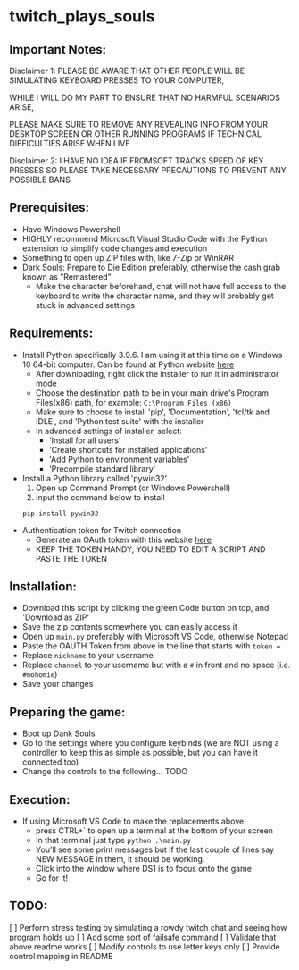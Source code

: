 # twitch_plays_souls

## Important Notes:
Disclaimer 1: PLEASE BE AWARE THAT OTHER PEOPLE WILL BE SIMULATING KEYBOARD PRESSES TO YOUR COMPUTER, 

WHILE I WILL DO MY PART TO ENSURE THAT NO HARMFUL SCENARIOS ARISE, 

PLEASE MAKE SURE TO REMOVE ANY REVEALING INFO FROM YOUR DESKTOP SCREEN OR OTHER RUNNING PROGRAMS IF TECHNICAL DIFFICULTIES ARISE WHEN LIVE

Disclaimer 2: I HAVE NO IDEA IF FROMSOFT TRACKS SPEED OF KEY PRESSES SO PLEASE TAKE NECESSARY PRECAUTIONS TO PREVENT ANY POSSIBLE BANS

## Prerequisites:
- Have Windows Powershell
- HIGHLY recommend Microsoft Visual Studio Code with the Python extension to simplify code changes and execution
- Something to open up ZIP files with, like 7-Zip or WinRAR
- Dark Souls: Prepare to Die Edition preferably, otherwise the cash grab known as "Remastered"
    - Make the character beforehand, chat will not have full access to the keyboard to write the character name, and they will probably get stuck in advanced settings

## Requirements:
- Install Python specifically 3.9.6. I am using it at this time on a Windows 10 64-bit computer. Can be found at Python website [here](https://www.python.org/downloads/)
    - After downloading, right click the installer to run it in administrator mode 
    - Choose the destination path to be in your main drive's Program Files(x86) path, for example: `C:\Program Files (x86)`
    - Make sure to choose to install 'pip', 'Documentation', 'tcl/tk and IDLE', and 'Python test suite' with the installer
    - In advanced settings of installer, select:
        - 'Install for all users'
        - 'Create shortcuts for installed applications'
        - 'Add Python to environment variables'
        - 'Precompile standard library'
- Install a Python library called 'pywin32'
    1. Open up Command Prompt (or Windows Powershell)
    2. Input the command below to install
    ```
    pip install pywin32
    ```
- Authentication token for Twitch connection
    - Generate an OAuth token with this website [here](https://twitchapps.com/tmi/)
    - KEEP THE TOKEN HANDY, YOU NEED TO EDIT A SCRIPT AND PASTE THE TOKEN

## Installation:
- Download this script by clicking the green Code button on top, and 'Download as ZIP'
- Save the zip contents somewhere you can easily access it
- Open up `main.py` preferably with Microsoft VS Code, otherwise Notepad
- Paste the OAUTH Token from above in the line that starts with `token =`
- Replace `nickname` to your username
- Replace `channel` to your username but with a `#` in front and no space (i.e. `#mohomie`)
- Save your changes

## Preparing the game:
- Boot up Dank Souls
- Go to the settings where you configure keybinds (we are NOT using a controller to keep this as simple as possible, but you can have it connected too)
- Change the controls to the following... TODO

## Execution:
- If using Microsoft VS Code to make the replacements above:
    - press CTRL+` to open up a terminal at the bottom of your screen
    - In that terminal just type `python .\main.py`
    - You'll see some print messages but if the last couple of lines say NEW MESSAGE in them, it should be working.
    - Click into the window where DS1 is to focus onto the game
    - Go for it!

## TODO:
[ ] Perform stress testing by simulating a rowdy twitch chat and seeing how program holds up
[ ] Add some sort of failsafe command
[ ] Validate that above readme works
[ ] Modify controls to use letter keys only
[ ] Provide control mapping in README